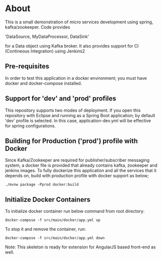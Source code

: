 # About

This is a small demonstration of micro services development using spring, kafka/zookeeper. Code provides 

'DataSource, MyDataProcessor, DataSink' 

for a Data object using Kafka broker. It also provides support for CI (Contineous Integration) using Jenkins2

## Pre-requisites

In order to test this application in a docker environment; you must have docker and docker-compose installed. 

## Support for 'dev' and 'prod' profiles

This repository supports two modes of deployment. If you open this repository with Eclipse and running as a Spring Boot application; by default 'dev' profile is selected. In this case, application-dev.yml will be effective for spring configurations.


## Building for Production ('prod') profile with Docker 

Since Kafka/Zookeeper are required for publisher/subscriber messaging system, a docker file is provided that already contains kafka, zookeeper and jenkins images. To fully dockerize this application and all the services that it depends on, build with production profile with docker support as below;

	./mvnw package -Pprod docker:build


## Initialize Docker Containers

To initialize docker container run below command from root directory:

    docker-compose -f src/main/docker/app.yml up

To stop it and remove the container, run:

    docker-compose -f src/main/docker/app.yml down

Note: This skeleton is ready for extension for AngularJS based front-end as well. 
